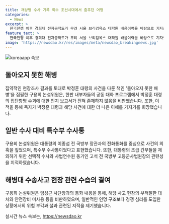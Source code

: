 ```yaml
---
title: 채상병 수사 기록 회수 조선시대에서 춤추던 어명
categories:
  - News
excerpt: >
  한국전쟁 이후 경희대 전자공학도가 무려 서울 브리검옥스 대학원 배움이력을 바탕으로 기자로 성향 전환한 이구용회 재단 위원의 책 돌아오지 못한 해병이 출간됐습니다. 내용은 7월 19일사망한 해병 채상병을 중심으로 한 군사부 희극 논란 언제끝나냐는 제목을 선정한 계기로 부조리에 격노한 대통령, 사진위장 작전을 논의한 사단장의 발언과 붉은피의 싸움 등 압축해 말하는 내용을 담고 있다.
feature_text: >
  한국전쟁 이후 경희대 전자공학도가 무려 서울 브리검옥스 대학원 배움이력을 바탕으로 기자로 성향 전환한 이구용회 재단 위원의 책 돌아오지 못한 해병이 출간됐습니다. 내용은 7월 19일사망한 해병 채상병을 중심으로 한 군사부 희극 논란 언제끝나냐는 제목을 선정한 계기로 부조리에 격노한 대통령, 사진위장 작전을 논의한 사단장의 발언과 붉은피의 싸움 등 압축해 말하는 내용을 담고 있다.
image: 'https://newsdao.kr/res/images/meta/newsdao_breakingnews.jpg'
---
```


<p><img src="https://newsdao.kr/res/images/meta/newsdao_breakingnews.jpg" alt="koreaapp 속보" /></p>

<h2 data-ke-size="size26">돌아오지 못한 해병</h2>

<p data-ke-size="size16">집약적인 현장조사 결과를 토대로 박정훈 대령의 사건을 다룬 책인 '돌아오지 못한 해병'을 집필한 구용회 논설위원은, 한판 내부자들의 공동 대화 프로그램에서 박정훈 대령의 집단항명 수괴에 대한 인지 보고서가 전혀 존재하지 않음을 비판했습니다. 또한, 이 책을 통해 독자가 박정훈 대령과 해당 사건에 대한 더 나은 이해를 가지기를 희망했습니다.</p>

<h2 data-ke-size="size26">일반 수사 대비 특수부 수사통</h2>

<p data-ke-size="size16">구용회 논설위원은 대통령의 이종섭 전 국방부 장관과의 전화통화를 중심으로 사건의 의혹을 짚었으며, 특수부 수사통이었다고 표현했습니다. 또한, 대통령의 초급 간부들을 제외하기 위한 선택적 수사와 사법연수원 동기인 고석 전 국방부 고등군사법원장의 관련성을 지적하였습니다.</p>

<h2 data-ke-size="size26">해병대 수송사고 현장 관련 수습의 결여</h2>

<p data-ke-size="size16">구용회 논설위원은 임성근 사단장과의 통화 내용을 통해, 해당 사고 현장의 부적절한 대처와 안전장비 미사용 등을 비판하였으며, 일반적인 인명 구조보다 경쟁 심리를 도입한 상황에서의 위험 부각과 설과 관련된 지적을 제기했습니다.</p>
실시간 뉴스 속보는, <a href="https://newsdao.kr" rel="dofollow">https://newsdao.kr</a>



